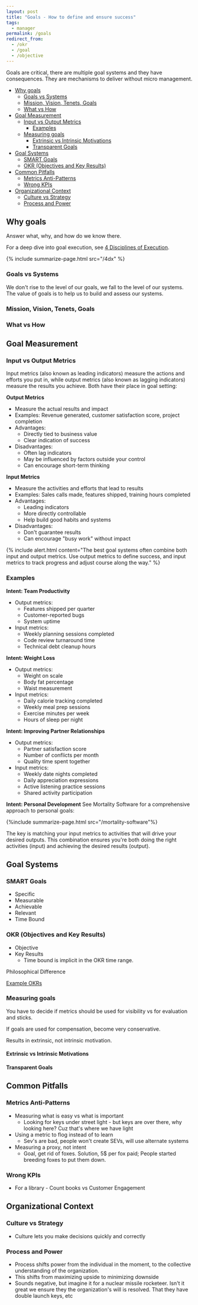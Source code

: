 ```yaml
---
layout: post
title: "Goals - How to define and ensure success"
tags:
  - manager
permalink: /goals
redirect_from:
  - /okr
  - /goal
  - /objective
---
```


Goals are critical, there are multiple goal systems and they have consequences. They are mechanisms to deliver without micro management.

<!-- prettier-ignore-start -->

<!-- vim-markdown-toc-start -->

- [Why goals](#why-goals)
  - [Goals vs Systems](#goals-vs-systems)
  - [Mission, Vision, Tenets, Goals](#mission-vision-tenants-goals)
  - [What vs How](#what-vs-how)
- [Goal Measurement](#goal-measurement)
  - [Input vs Output Metrics](#input-vs-output-metrics)
    - [Examples](#examples)
  - [Measuring goals](#measuring-goals)
    - [Extrinsic vs Intrinsic Motivations](#extrinsic-vs-intrinsic-motivations)
    - [Transparent Goals](#transparent-goals)
- [Goal Systems](#goal-systems)
  - [SMART Goals](#smart-goals)
  - [OKR (Objectives and Key Results)](#okr)
- [Common Pitfalls](#common-pitfalls)
  - [Metrics Anti-Patterns](#metrics-anti-patterns)
  - [Wrong KPIs](#wrong-kpis)
- [Organizational Context](#organizational-context)
  - [Culture vs Strategy](#culture-vs-strategy)
  - [Process and Power](#process-and-power)

<!-- vim-markdown-toc-end -->
<!-- prettier-ignore-end -->

## Why goals

Answer what, why, and how do we know there.

For a deep dive into goal execution, see [4 Disciplines of Execution](/4dx).

{% include summarize-page.html src="/4dx" %}

### Goals vs Systems

We don't rise to the level of our goals, we fall to the level of our systems. The value of goals is to help us to build and assess our systems.

### Mission, Vision, Tenets, Goals

### What vs How

## Goal Measurement

### Input vs Output Metrics

Input metrics (also known as leading indicators) measure the actions and efforts you put in, while output metrics (also known as lagging indicators) measure the results you achieve. Both have their place in goal setting:

**Output Metrics**

- Measure the actual results and impact
- Examples: Revenue generated, customer satisfaction score, project completion
- Advantages:
  - Directly tied to business value
  - Clear indication of success
- Disadvantages:
  - Often lag indicators
  - May be influenced by factors outside your control
  - Can encourage short-term thinking

**Input Metrics**

- Measure the activities and efforts that lead to results
- Examples: Sales calls made, features shipped, training hours completed
- Advantages:
  - Leading indicators
  - More directly controllable
  - Help build good habits and systems
- Disadvantages:
  - Don't guarantee results
  - Can encourage "busy work" without impact

{% include alert.html content="The best goal systems often combine both input and output metrics. Use output metrics to define success, and input metrics to track progress and adjust course along the way." %}

### Examples

**Intent: Team Productivity**

- Output metrics:
  - Features shipped per quarter
  - Customer-reported bugs
  - System uptime
- Input metrics:
  - Weekly planning sessions completed
  - Code review turnaround time
  - Technical debt cleanup hours

**Intent: Weight Loss**

- Output metrics:
  - Weight on scale
  - Body fat percentage
  - Waist measurement
- Input metrics:
  - Daily calorie tracking completed
  - Weekly meal prep sessions
  - Exercise minutes per week
  - Hours of sleep per night

**Intent: Improving Partner Relationships**

- Output metrics:
  - Partner satisfaction score
  - Number of conflicts per month
  - Quality time spent together
- Input metrics:
  - Weekly date nights completed
  - Daily appreciation expressions
  - Active listening practice sessions
  - Shared activity participation

**Intent: Personal Development**
See Mortality Software for a comprehensive approach to personal goals:

{%include summarize-page.html src="/mortality-software"%}

The key is matching your input metrics to activities that will drive your desired outputs. This combination ensures you're both doing the right activities (input) and achieving the desired results (output).

## Goal Systems

### SMART Goals

- Specific
- Measurable
- Achievable
- Relevant
- Time Bound

### OKR (Objectives and Key Results)

- Objective
- Key Results
  - Time bound is implicit in the OKR time range.

Philosophical Difference

[Example OKRs](https://www.whatmatters.com/get-examples)

### Measuring goals

You have to decide if metrics should be used for visibility vs for evaluation and sticks.

If goals are used for compensation, become very conservative.

Results in extrinsic, not intrinsic motivation.

#### Extrinsic vs Intrinsic Motivations

#### Transparent Goals

## Common Pitfalls

### Metrics Anti-Patterns

- Measuring what is easy vs what is important
  - Looking for keys under street light - but keys are over there, why looking here? Cuz that's where we have light
- Using a metric to flog instead of to learn
  - Sev's are bad, people won't create SEVs, will use alternate systems
- Measuring a proxy, not intent
  - Goal, get rid of foxes. Solution, 5\$ per fox paid; People started breeding foxes to put them down.

### Wrong KPIs

- For a library - Count books vs Customer Engagement

## Organizational Context

### Culture vs Strategy

- Culture lets you make decisions quickly and correctly

### Process and Power

- Process shifts power from the individual in the moment, to the collective understanding of the organization.
- This shifts from maximizing upside to minimizing downside
- Sounds negative, but imagine it for a nuclear missile rocketeer. Isn't it great we ensure they the organization's will is resolved. That they have double launch keys, etc
